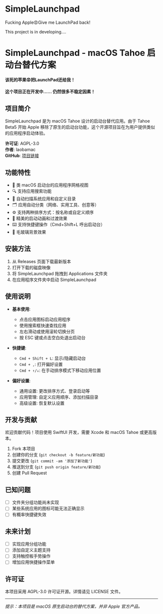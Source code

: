 # SimpleLaunchpad
Fucking Apple😡Give me LaunchPad back!

This project is in developing....

# SimpleLaunchpad - macOS Tahoe 启动台替代方案
#### 该死的苹果😡把LaunchPad还给我！
#### 这个项目正在开发中...... 仍然很多不稳定因素！

## 项目简介

SimpleLaunchpad 是为 macOS Tahoe 设计的启动台替代应用。由于 Tahoe Beta5 开始 Apple 移除了原生的启动台功能，这个开源项目旨在为用户提供类似的应用程序启动体验。

**许可证**: AGPL-3.0  
**作者**: laobamac  
**GitHub**: [项目链接](https://github.com/laobamac/SimpleLaunchpad)

## 功能特性

- 🚀 类 macOS 启动台的应用程序网格视图
- 🔍 支持应用搜索功能
- 📁 自动扫描系统应用和自定义目录
- 🗂️ 应用自动分类（网络、实用工具、创意等）
- ⚙️ 支持两种排序方式：按名称或自定义顺序
- 🎨 精美的启动动画和过渡效果
- ⌨️ 支持快捷键操作（Cmd+Shift+L 呼出启动台）
- 🌙 毛玻璃背景效果

## 安装方法

1. 从 Releases 页面下载最新版本
2. 打开下载的磁盘映像
3. 将 SimpleLaunchpad 拖拽到 Applications 文件夹
4. 在应用程序文件夹中启动 SimpleLaunchpad

## 使用说明

- **基本使用**:
  - 点击应用图标启动应用程序
  - 使用搜索框快速查找应用
  - 左右滑动或使用滚轮切换分页
  - 按 ESC 键或点击空白处退出启动台

- **快捷键**:
  - `Cmd + Shift + L`: 显示/隐藏启动台
  - `Cmd + ,`: 打开偏好设置
  - `Cmd + ↑/↓`: 在手动排序模式下移动应用位置

- **偏好设置**:
  - 通用设置: 更改排序方式、登录启动等
  - 应用管理: 自定义应用顺序、添加扫描目录
  - 高级设置: 恢复默认设置

## 开发与贡献

欢迎贡献代码！项目使用 SwiftUI 开发，需要 Xcode 和 macOS Tahoe 或更高版本。

1. Fork 本项目
2. 创建你的分支 (`git checkout -b feature/新功能`)
3. 提交更改 (`git commit -am '添加了新功能'`)
4. 推送到分支 (`git push origin feature/新功能`)
5. 创建 Pull Request

## 已知问题

- [ ] 文件夹分组功能尚未实现
- [ ] 某些系统应用的图标可能无法正确显示
- [ ] 有概率快捷键失效

## 未来计划

- [ ] 实现应用分组功能
- [ ] 添加自定义主题支持
- [ ] 支持触控板手势操作
- [ ] 增加应用快捷操作菜单

## 许可证

本项目采用 AGPL-3.0 许可证开源。详情请见 LICENSE 文件。

---

*提示：本项目是 macOS 原生启动台的替代方案，并非 Apple 官方产品。*
